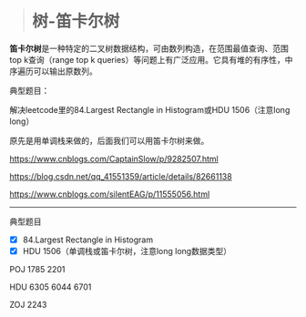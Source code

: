 > # 树-笛卡尔树

**笛卡尔树**是一种特定的二叉树数据结构，可由数列构造，在范围最值查询、范围top k查询（range top k queries）等问题上有广泛应用。它具有堆的有序性，中序遍历可以输出原数列。

典型题目：

解决leetcode里的84.Largest Rectangle in Histogram或HDU 1506（注意long long）


原先是用单调栈来做的，后面我们可以用笛卡尔树来做。

<https://www.cnblogs.com/CaptainSlow/p/9282507.html>

<https://blog.csdn.net/qq_41551359/article/details/82661138>

https://www.cnblogs.com/silentEAG/p/11555056.html

-----

典型题目

- [x] 84.Largest Rectangle in Histogram
- [x] HDU 1506（单调栈或笛卡尔树，注意long long数据类型）

POJ 1785  2201

HDU 6305  6044 6701

ZOJ 2243